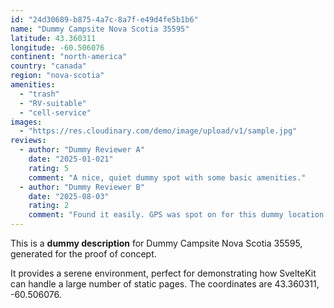 ```yaml
---
id: "24d30689-b875-4a7c-8a7f-e49d4fe5b1b6"
name: "Dummy Campsite Nova Scotia 35595"
latitude: 43.360311
longitude: -60.506076
continent: "north-america"
country: "canada"
region: "nova-scotia"
amenities:
  - "trash"
  - "RV-suitable"
  - "cell-service"
images:
  - "https://res.cloudinary.com/demo/image/upload/v1/sample.jpg"
reviews:
  - author: "Dummy Reviewer A"
    date: "2025-01-021"
    rating: 5
    comment: "A nice, quiet dummy spot with some basic amenities."
  - author: "Dummy Reviewer B"
    date: "2025-08-03"
    rating: 2
    comment: "Found it easily. GPS was spot on for this dummy location."
---
```


This is a **dummy description** for Dummy Campsite Nova Scotia 35595, generated for the proof of concept.

It provides a serene environment, perfect for demonstrating how SvelteKit can handle a large number of static pages. The coordinates are 43.360311, -60.506076.
